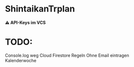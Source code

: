 # ShintaikanTrplan

#### :warning: API-Keys im VCS

# TODO:
Console.log weg
Cloud Firestore Regeln
Ohne Email eintragen
Kalenderwoche 